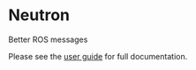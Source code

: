 # Neutron
Better ROS messages

Please see the [user guide](neutron/docs/user_guide.md) for full documentation.
